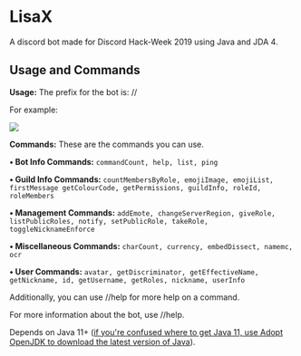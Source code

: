 # LisaX

A discord bot made for Discord Hack-Week 2019 using Java and JDA 4. 

## Usage and Commands

**Usage:** The prefix for the bot is: //

For example: 

![](https://cdn.discordapp.com/attachments/593145378086584321/594237673171058718/ok.gif)

**Commands:** These are the commands you can use.


__• Bot Info Commands:__
`commandCount, help, list, ping`

__• Guild Info Commands:__
`countMembersByRole, emojiImage, emojiList, firstMessage getColourCode, getPermissions, guildInfo, roleId, roleMembers`

__• Management Commands:__
`addEmote, changeServerRegion, giveRole, listPublicRoles, notify, setPublicRole, takeRole, toggleNicknameEnforce`

__• Miscellaneous Commands:__
`charCount, currency, embedDissect, namemc, ocr`

__• User Commands:__
`avatar, getDiscriminator, getEffectiveName, getNickname, id, getUsername, getRoles, nickname, userInfo`

Additionally, you can use //help <command> for more help on a command.

For more information about the bot, use //help.

Depends on Java 11+ ([if you're confused where to get Java 11, use Adopt OpenJDK to download the latest version of Java](https://adoptopenjdk.net/)).
